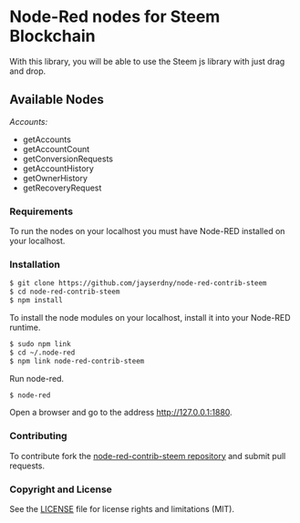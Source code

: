 # Node-Red nodes for Steem Blockchain
With this library, you will be able to use the Steem js library with just drag and drop.


## Available Nodes

*Accounts:*

- getAccounts
- getAccountCount
- getConversionRequests
- getAccountHistory
- getOwnerHistory
- getRecoveryRequest


### Requirements

To run the nodes on your localhost you must have Node-RED installed on your localhost. 


### Installation

```bash
$ git clone https://github.com/jayserdny/node-red-contrib-steem
$ cd node-red-contrib-steem
$ npm install
```

To install the node modules on your localhost, install it into your Node-RED runtime.

```bash
$ sudo npm link
$ cd ~/.node-red
$ npm link node-red-contrib-steem
```

Run node-red.

```bash
$ node-red
```

Open a browser and go to the address http://127.0.0.1:1880.


### Contributing

To contribute fork the [node-red-contrib-steem repository](https://github.com/jayserdny/node-red-contrib-steem) and submit pull requests.


### Copyright and License

See the [LICENSE](LICENSE.md) file for license rights and limitations (MIT).
